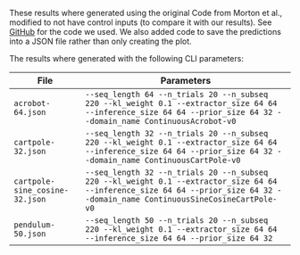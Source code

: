 These results where generated using the original Code from Morton et al.,
modified to not have control inputs (to compare it with our results). See
[GitHub](https://github.com/fdamken/variational-koopman/tree/without-control)
for the code we used. We also added code to save the predictions into a JSON
file rather than only creating the plot.

The results where generated with the following CLI parameters:

| File | Parameters |
| --- | --- |
| `acrobot-64.json` | `--seq_length 64 --n_trials 20 --n_subseq 220 --kl_weight 0.1 --extractor_size 64 64 --inference_size 64 64 --prior_size 64 32 --domain_name ContinuousAcrobot-v0` |
| `cartpole-32.json` | `--seq_length 32 --n_trials 20 --n_subseq 220 --kl_weight 0.1 --extractor_size 64 64 --inference_size 64 64 --prior_size 64 32 --domain_name ContinuousCartPole-v0` |
| `cartpole-sine_cosine-32.json` | `--seq_length 32 --n_trials 20 --n_subseq 220 --kl_weight 0.1 --extractor_size 64 64 --inference_size 64 64 --prior_size 64 32 --domain_name ContinuousSineCosineCartPole-v0` |
| `pendulum-50.json` | `--seq_length 50 --n_trials 20 --n_subseq 220 --kl_weight 0.1 --extractor_size 64 64 --inference_size 64 64 --prior_size 64 32` |
